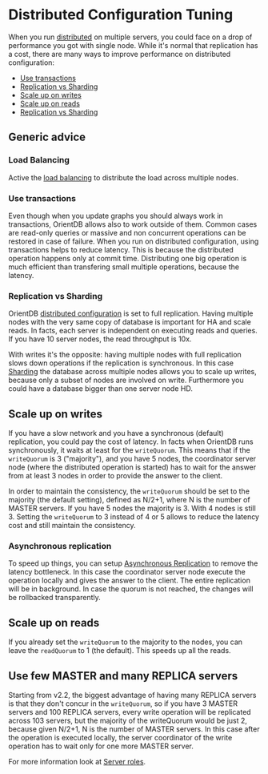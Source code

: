 # Distributed Configuration Tuning

When you run [distributed](Distributed-Architecture.md) on multiple servers, you could face on a drop of performance you got with single node. While it's normal that replication has a cost, there are many ways to improve performance on distributed configuration:
- [Use transactions](Distributed-Configuration-Tuning.md#use-transactions)
- [Replication vs Sharding](Distributed-Configuration-Tuning.md#replication-vs-sharding)
- [Scale up on writes](Distributed-Configuration-Tuning.md#scale-up-on-writes)
- [Scale up on reads](Distributed-Configuration-Tuning.md#scale-up-on-reads)
- [Replication vs Sharding](Distributed-Configuration-Tuning.md#replication-vs-sharding)

## Generic advice

### Load Balancing
Active the [load balancing](Distributed-Configuration.md#load-balancing) to distribute the load across multiple nodes.

### Use transactions
Even though when you update graphs you should always work in transactions, OrientDB allows also to work outside of them. Common cases are read-only queries or massive and non concurrent operations can be restored in case of failure. When you run on distributed configuration, using transactions helps to reduce latency. This is because the distributed operation happens only at commit time. Distributing one big operation is much efficient than transfering small multiple operations, because the latency.

### Replication vs Sharding
OrientDB [distributed configuration](Distributed-Configuration.md) is set to full replication. Having multiple nodes with the very same copy of database is important for HA and scale reads. In facts, each server is independent on executing reads and queries. If you have 10 server nodes, the read throughput is 10x.

With writes it's the opposite: having multiple nodes with full replication slows down operations if the replication is synchronous. In this case [Sharding](Distributed-Sharding.md) the database across multiple nodes allows you to scale up writes, because only a subset of nodes are involved on write. Furthermore you could have a database bigger than one server node HD.

## Scale up on writes
If you have a slow network and you have a synchronous (default) replication, you could pay the cost of latency. In facts when OrientDB runs synchronously, it waits at least for the `writeQuorum`. This means that if the `writeQuorum` is 3 ("majority"), and you have 5 nodes, the coordinator server node (where the distributed operation is started) has to wait for the answer from at least 3 nodes in order to provide the answer to the client. 

In order to maintain the consistency, the `writeQuorum` should be set to the majority (the default setting), defined as N/2+1, where N is the number of MASTER servers. If you have 5 nodes the majority is 3. With 4 nodes is still 3. Setting the `writeQuorum` to 3 instead of 4 or 5 allows to reduce the latency cost and still maintain the consistency.

### Asynchronous replication
To speed up things, you can setup [Asynchronous Replication](Distributed-Configuration.html#asynchronous-replication-mode) to remove the latency bottleneck. In this case the coordinator server node execute the operation locally and gives the answer to the client. The entire replication will be in background. In case the quorum is not reached, the changes will be rollbacked transparently.

## Scale up on reads
If you already set the `writeQuorum` to the majority to the nodes, you can leave the `readQuorum` to 1 (the default). This speeds up all the reads.

## Use few MASTER and many REPLICA servers

Starting from v2.2, the biggest advantage of having many REPLICA servers is that they don't concur in the `writeQuorum`, so if you have 3 MASTER servers and 100 REPLICA servers, every write operation will be replicated across 103 servers, but the majority of the writeQuorum would be just 2, because given N/2+1, N is the number of MASTER servers. In this case after the operation is executed locally, the server coordinator of the write operation has to wait only for one more MASTER server.

For more information look at [Server roles](Distributed-Architecture.html#server-roles).
